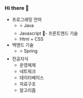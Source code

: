 ### Hi there 👋

- 프로그래밍 언어
  - ⭐️ Java
  - Javascript
- 프론트엔드 기술
  - Html + CSS
- 백엔드 기술
  - ⭐️ Spring
- 전공지식
  - 운영체제
  - 네트워크
  - 데이터베이스
  - 자료구조
  - 알고리즘
